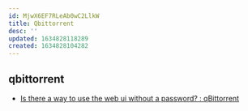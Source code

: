 ```yaml
---
id: MjwX6EF7RLeAb0wC2LlkW
title: Qbittorrent
desc: ''
updated: 1634828118289
created: 1634828104282
---
```


qbittorrent
-----------

* [Is there a way to use the web ui without a password? : qBittorrent](https://old.reddit.com/r/qBittorrent/comments/6h05vk/is_there_a_way_to_use_the_web_ui_without_a/)
